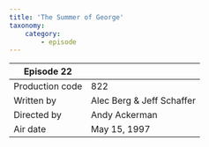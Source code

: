 ```yaml
---
title: 'The Summer of George'
taxonomy:
    category:
        - episode
---
```


| Episode 22 | |
|-----------------|--------------------------------|
| Production code | 822                            |
| Written by      | Alec Berg & Jeff Schaffer |
| Directed by     | Andy Ackerman                   |
| Air date        | May 15, 1997                   |
